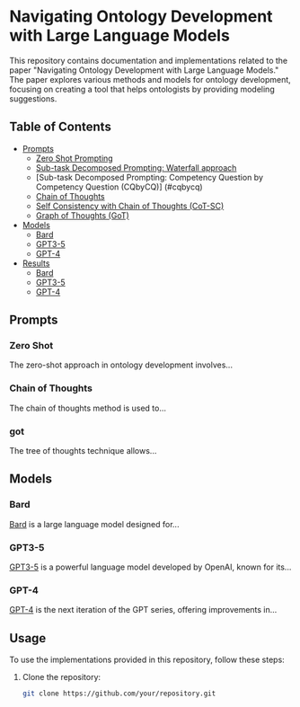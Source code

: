 # Navigating Ontology Development with Large Language Models

This repository contains documentation and implementations related to the paper "Navigating Ontology Development with Large Language Models." The paper explores various methods and models for ontology development, focusing on creating a tool that helps ontologists by providing modeling suggestions.

## Table of Contents
- [Prompts](#prompts)
  - [Zero Shot Prompting](#zero-shot)
  - [Sub-task Decomposed Prompting: Waterfall approach](#link)
  - [Sub-task Decomposed Prompting: Competency Question by Competency Question (CQbyCQ)] (#cqbycq)
  - [Chain of Thoughts](#chain-of-thoughts)
  - [Self Consistency with Chain of Thoughts (CoT-SC)](#cot-sc)
  - [Graph of Thoughts (GoT)](#got)
- [Models](#models)
  - [Bard](#bard)
  - [GPT3-5](#gpt3-5)
  - [GPT-4](#gpt-4)
- [Results](#Results)
  - [Bard](#bard)
  - [GPT3-5](#gpt3-5)
  - [GPT-4](#gpt-4)
## Prompts

### Zero Shot

The zero-shot approach in ontology development involves...

### Chain of Thoughts

The chain of thoughts method is used to...

### got

The tree of thoughts technique allows...

## Models

### Bard

[Bard](https://arxiv.org/abs/2201.xxxxx) is a large language model designed for...

### GPT3-5

[GPT3-5](https://openai.com/gpt-3) is a powerful language model developed by OpenAI, known for its...

### GPT-4

[GPT-4](https://openai.com/gpt-4) is the next iteration of the GPT series, offering improvements in...

## Usage

To use the implementations provided in this repository, follow these steps:

1. Clone the repository:
   ```bash
   git clone https://github.com/your/repository.git
